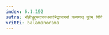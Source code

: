 ```yaml
---
index: 6.1.192
sutra: भीह्रीभृहुमदजनधनदरिद्राजागरां प्रत्ययात् पूर्वम् पिति
vritti: balamanorama
---
```


